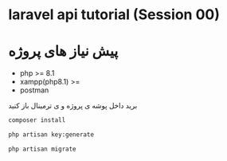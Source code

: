 # laravel api tutorial (Session 00)

# پیش نیاز های پروژه

- php >= 8.1
- xampp(php8.1) >=
- postman

برید داخل پوشه ی پروژه و ی ترمینال باز کنید

```bash
composer install
```

```bash
php artisan key:generate
```

```bash
php artisan migrate
```
